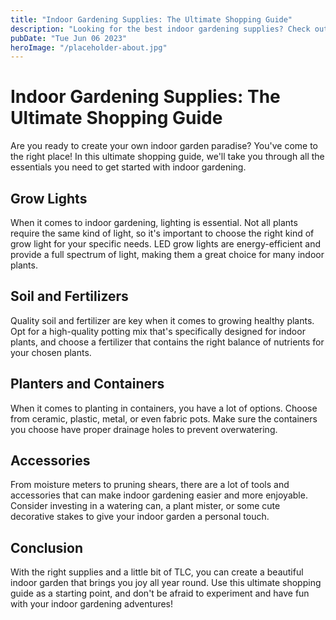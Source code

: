 ```yaml
---
title: "Indoor Gardening Supplies: The Ultimate Shopping Guide"
description: "Looking for the best indoor gardening supplies? Check out our ultimate shopping guide to find everything you need to grow your own indoor garden!"
pubDate: "Tue Jun 06 2023"
heroImage: "/placeholder-about.jpg"
---
```


# Indoor Gardening Supplies: The Ultimate Shopping Guide

Are you ready to create your own indoor garden paradise? You&#39;ve come to the right place! In this ultimate shopping guide, we&#39;ll take you through all the essentials you need to get started with indoor gardening.

## Grow Lights

When it comes to indoor gardening, lighting is essential. Not all plants require the same kind of light, so it&#39;s important to choose the right kind of grow light for your specific needs. LED grow lights are energy-efficient and provide a full spectrum of light, making them a great choice for many indoor plants.

## Soil and Fertilizers

Quality soil and fertilizer are key when it comes to growing healthy plants. Opt for a high-quality potting mix that&#39;s specifically designed for indoor plants, and choose a fertilizer that contains the right balance of nutrients for your chosen plants.

## Planters and Containers

When it comes to planting in containers, you have a lot of options. Choose from ceramic, plastic, metal, or even fabric pots. Make sure the containers you choose have proper drainage holes to prevent overwatering.

## Accessories

From moisture meters to pruning shears, there are a lot of tools and accessories that can make indoor gardening easier and more enjoyable. Consider investing in a watering can, a plant mister, or some cute decorative stakes to give your indoor garden a personal touch.

## Conclusion

With the right supplies and a little bit of TLC, you can create a beautiful indoor garden that brings you joy all year round. Use this ultimate shopping guide as a starting point, and don&#39;t be afraid to experiment and have fun with your indoor gardening adventures!